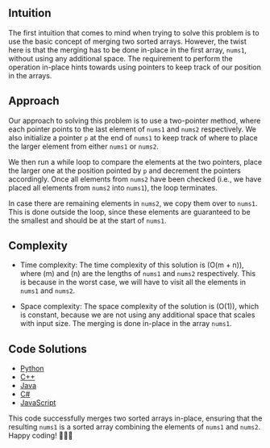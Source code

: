 ## Intuition
The first intuition that comes to mind when trying to solve this problem is to use the basic concept of merging two sorted arrays. However, the twist here is that the merging has to be done in-place in the first array, `nums1`, without using any additional space. The requirement to perform the operation in-place hints towards using pointers to keep track of our position in the arrays.

## Approach
Our approach to solving this problem is to use a two-pointer method, where each pointer points to the last element of `nums1` and `nums2` respectively. We also initialize a pointer `p` at the end of `nums1` to keep track of where to place the larger element from either `nums1` or `nums2`. 

We then run a while loop to compare the elements at the two pointers, place the larger one at the position pointed by `p` and decrement the pointers accordingly. Once all elements from `nums2` have been checked (i.e., we have placed all elements from `nums2` into `nums1`), the loop terminates. 

In case there are remaining elements in `nums2`, we copy them over to `nums1`. This is done outside the loop, since these elements are guaranteed to be the smallest and should be at the start of `nums1`.

## Complexity
- Time complexity: The time complexity of this solution is \(O(m + n)\), where \(m\) and \(n\) are the lengths of `nums1` and `nums2` respectively. This is because in the worst case, we will have to visit all the elements in `nums1` and `nums2`.

- Space complexity: The space complexity of the solution is \(O(1)\), which is constant, because we are not using any additional space that scales with input size. The merging is done in-place in the array `nums1`.

## Code Solutions
- [Python](python/0088-merge-sorted-array.py)
- [C++](cpp/0088-merge-sorted-array.cpp)
- [Java](java/0088-merge-sorted-array.java)
- [C#](csharp/0088-merge-sorted-array.cs)
- [JavaScript](javascript/0088-merge-sorted-array.js)

This code successfully merges two sorted arrays in-place, ensuring that the resulting `nums1` is a sorted array combining the elements of `nums1` and `nums2`. Happy coding! 🎉👩‍💻
